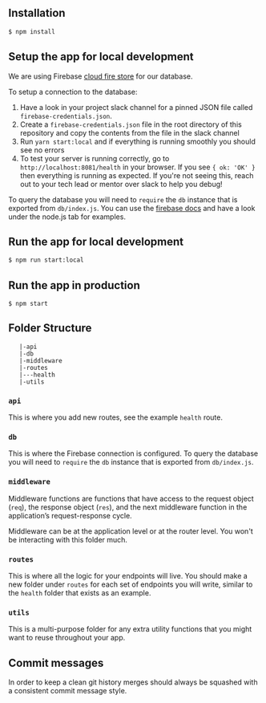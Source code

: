 ## Installation

```sh
$ npm install
```

## Setup the app for local development

We are using Firebase [cloud fire store](https://firebase.google.com/docs/firestore/quickstart) for our database.

To setup a connection to the database:

1. Have a look in your project slack channel for a pinned JSON file called `firebase-credentials.json`.
2. Create a `firebase-credentials.json` file in the root directory of this repository and copy the contents from the file in the slack channel
3. Run `yarn start:local` and if everything is running smoothly you should see no errors
4. To test your server is running correctly, go to `http://localhost:8081/health` in your browser. If you see `{ ok: 'OK' }` then everything is running as expected. If you're not seeing this, reach out to your tech lead or mentor over slack to help you debug!

To query the database you will need to `require` the `db` instance that is exported from `db/index.js`. You can use the [firebase docs](https://firebase.google.com/docs/firestore/query-data/get-data) and have a look under the node.js tab for examples.

## Run the app for local development

```sh
$ npm run start:local
```

## Run the app in production

```
$ npm start
```

## Folder Structure

```
   |-api
   |-db
   |-middleware
   |-routes
   |---health
   |-utils
```

### `api`

This is where you add new routes, see the example `health` route.

### `db`

This is where the Firebase connection is configured. To query the database you will need to `require` the `db` instance that is exported from `db/index.js`.

### `middleware`

Middleware functions are functions that have access to the request object (`req`), the response object (`res`), and the next middleware function in the application’s request-response cycle.

Middleware can be at the application level or at the router level. You won't be interacting with this folder much.

### `routes`

This is where all the logic for your endpoints will live. You should make a new folder under `routes` for each set of endpoints you will write, similar to the `health` folder that exists as an example.

### `utils`

This is a multi-purpose folder for any extra utility functions that you might want to reuse throughout your app.

## Commit messages

In order to keep a clean git history merges should always be squashed with a consistent commit message style.
